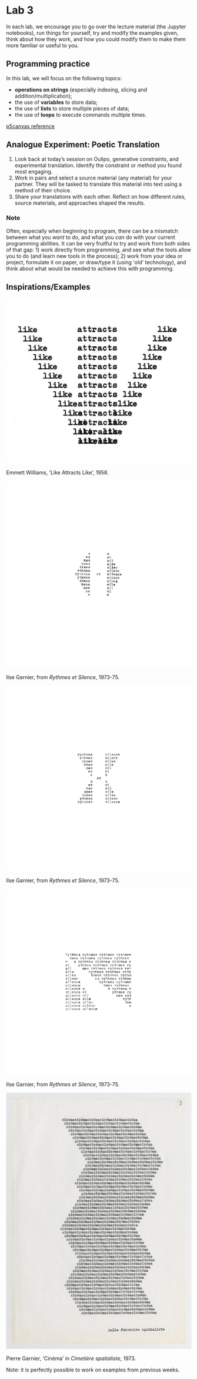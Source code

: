 # Lab 3

In each lab, we encourage you to go over the lecture material (the Jupyter notebooks), run things for yourself, try and modify the examples given, think about how they work, and how you could modify them to make them more familiar or useful to you.

## Programming practice

In this lab, we will focus on the following topics:
- **operations on strings** (especially indexing, slicing and addition/multiplication);
- the use of **variables** to store data;
- the use of **lists** to store multiple pieces of data;
- the use of **loops** to execute commands multiple times.

[p5canvas reference]()

## Analogue Experiment: Poetic Translation

1. Look back at today’s session on Oulipo, generative constraints, and experimental translation. Identify the constraint or method you found most engaging.
2. Work in pairs and select a source material (any material) for your partner. They will be tasked to translate this material into text using a method of their choice. 
3. Share your translations with each other. Reflect on how different rules, source materials, and approaches shaped the results.

### Note

Often, especially when beginning to program, there can be a mismatch between what you *want* to do, and what you *can* do with your current programming abilities. It can be very fruitful to try and work from both sides of that gap: 1) work directly from programming, and see what the tools allow you to do (and learn new tools in the process); 2) work from your idea or project, formulate it on paper, or draw/type it (using 'old' technology), and think about what would be needed to achieve this with programming.

## Inspirations/Examples

![Emmet-Williams Like-Attracts-Like](data/Emmet-Williams.Like-Attracts-Like.1958.jpeg)

Emmett Williams, ‘Like Attracts Like’, 1958.

![Garnier Rythmes-et-silences](data/Garnier.Rythmes-et-silences.1.gif)

Ilse Garnier, from *Rythmes et Silence*, 1973-75.

![Garnier Rythmes-et-silences](data/Garnier.Rythmes-et-silences.2.gif)

Ilse Garnier, from *Rythmes et Silence*, 1973-75.

![Garnier Rythmes-et-silences](data/Garnier.Rythmes-et-silences.3.gif)

Ilse Garnier, from *Rythmes et Silence*, 1973-75.

![Garnier cinema](data/Garnier.cinema.jpg)

Pierre Garnier, ‘Cinéma’ in *Cimetière spatialiste*, 1973.

Note: it is perfectly possible to work on examples from previous weeks.
